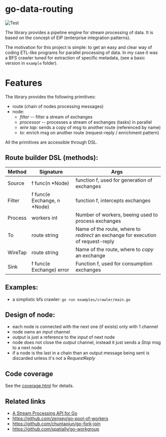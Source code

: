 # go-data-routing

![Test](https://github.com/Zensey/go-data-routing/workflows/Test/badge.svg?branch=dev)


The library provides a pipeline engine for stream processing of data.
It is based on the concept of EIP (enterprise integration patterns).

The motivation for this project is simple: to get an easy and clear way of coding ETL-like programs for parallel processing of data. In my case it was a BFS crawler tuned for extraction of specific metadata, (see a basic version in `example` folder). 

# Features
The library provides the following primitives:
- route (chain of nodes processing messages)
- node:
    * _filter_ -- filter a stream of exchanges
    * _processor_ -- processes a stream of exchanges (tasks) in parallel
    * _wire tap_: sends a copy of msg to another route (referenced by name)
    * _to_: enrich msg on another route (request-reply / enrichment pattern)

All the primitives are accessible through DSL.

## Route builder DSL (methods):

Method | Signature | Args
--- | --- | ---
Source | f func(n *Node) | function f, used for generation of exchanges 
Filter | f func(e Exchange, n *Node) | function f, intercepts exchanges
Process| workers int | Number of workers, beeing used to process exchanges
To| route string | Name of the route, where to _redirect_ an exchange for execution of request-reply
WireTap| route string | Name of the route, where to _copy_ an exchange
Sink| f func(e Exchange) error | Function f, used for consumption exchanges


## Examples:
- a simplistic bfs crawler: `go run examples/crawler/main.go`


## Design of node:
- each node is connected with the next one (if exists) only with 1 channel
- node owns an _input_ channel
- _output_ is just a reference to the _input_ of next node
- node does not close the _output_ channel, instead it just sends a _Stop_ msg to a next node
- if a node is the last in a chain than an output message being sent is discarded unless it's not a _RequestReply_

## Code coverage
See the [coverage.html](coverage.html) for details.


## Related links
* [A Stream Processing API for Go](https://medium.com/@vladimirvivien/a-stream-processing-api-for-go-842676efe315)
* https://github.com/zensey/go-pool-of-workers
* https://github.com/chuntaojun/go-fork-join
* https://github.com/spatially/go-workgroup
